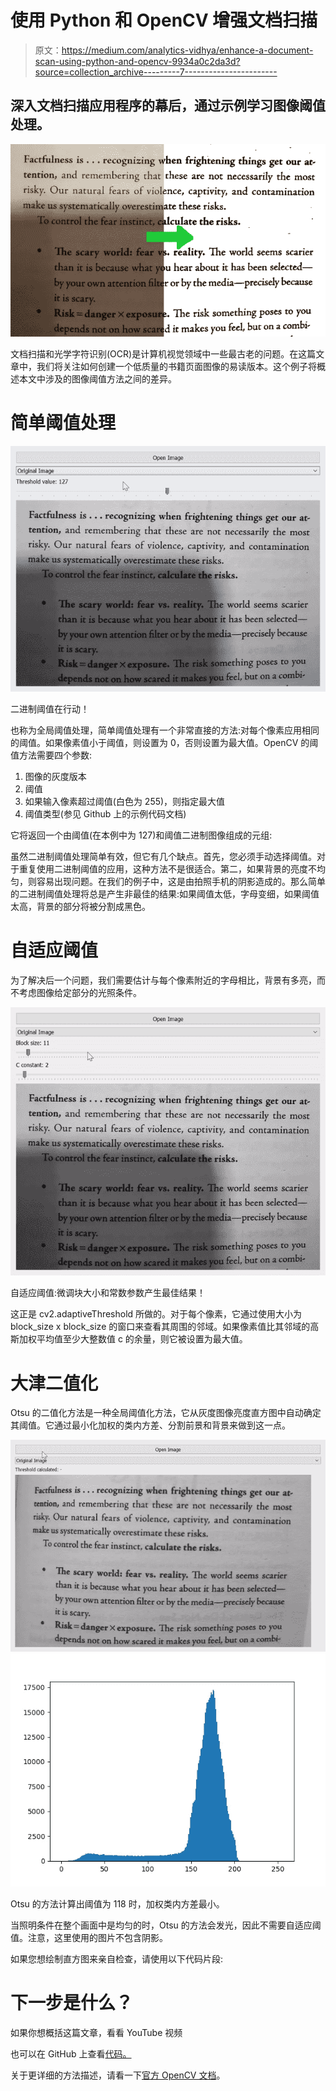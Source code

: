 # 使用 Python 和 OpenCV 增强文档扫描

> 原文：<https://medium.com/analytics-vidhya/enhance-a-document-scan-using-python-and-opencv-9934a0c2da3d?source=collection_archive---------7----------------------->

## 深入文档扫描应用程序的幕后，通过示例学习图像阈值处理。

![](img/2980fdd6d5700ee66821048ea396b7b1.png)

文档扫描和光学字符识别(OCR)是计算机视觉领域中一些最古老的问题。在这篇文章中，我们将关注如何创建一个低质量的书籍页面图像的易读版本。这个例子将概述本文中涉及的图像阈值方法之间的差异。

# 简单阈值处理

![](img/af13fccce9ffb79e144f964af925d7dc.png)

二进制阈值在行动！

也称为全局阈值处理，简单阈值处理有一个非常直接的方法:对每个像素应用相同的阈值。如果像素值小于阈值，则设置为 0，否则设置为最大值。OpenCV 的阈值方法需要四个参数:

1.  图像的灰度版本
2.  阈值
3.  如果输入像素超过阈值(白色为 255)，则指定最大值
4.  阈值类型(参见 Github 上的示例代码文档)

它将返回一个由阈值(在本例中为 127)和阈值二进制图像组成的元组:

虽然二进制阈值处理简单有效，但它有几个缺点。首先，您必须手动选择阈值。对于重复使用二进制阈值的应用，这种方法不是很适合。第二，如果背景的亮度不均匀，则容易出现问题。在我们的例子中，这是由拍照手机的阴影造成的。那么简单的二进制阈值处理将总是产生非最佳的结果:如果阈值太低，字母变细，如果阈值太高，背景的部分将被分割成黑色。

# 自适应阈值

为了解决后一个问题，我们需要估计与每个像素附近的字母相比，背景有多亮，而不考虑图像给定部分的光照条件。

![](img/e4a19a1fe0720c1ed90a0a4e532978bf.png)

自适应阈值:微调块大小和常数参数产生最佳结果！

这正是 cv2.adaptiveThreshold 所做的。对于每个像素，它通过使用大小为 block_size x block_size 的窗口来查看其周围的邻域。如果像素值比其邻域的高斯加权平均值至少大整数值 c 的余量，则它被设置为最大值。

# 大津二值化

Otsu 的二值化方法是一种全局阈值化方法，它从灰度图像亮度直方图中自动确定其阈值。它通过最小化加权的类内方差、分割前景和背景来做到这一点。

![](img/30a2e94b0d1016db0c335a34f65d967f.png)![](img/584b3fb05eda8337d1937aca4278edeb.png)

Otsu 的方法计算出阈值为 118 时，加权类内方差最小。

当照明条件在整个画面中是均匀的时，Otsu 的方法会发光，因此不需要自适应阈值。注意，这里使用的图片不包含阴影。

如果您想绘制直方图来亲自检查，请使用以下代码片段:

# 下一步是什么？

如果你想概括这篇文章，看看 YouTube 视频

也可以在 GitHub 上查看[代码。](https://github.com/joschuck/OpenCV-with-Python-Series)

关于更详细的方法描述，请看一下[官方 OpenCV 文档](https://docs.opencv.org/4.3.0/d7/d4d/tutorial_py_thresholding.html)。